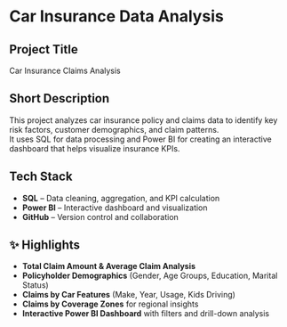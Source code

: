 # Car Insurance Data Analysis

##  Project Title
Car Insurance Claims Analysis

##  Short Description
This project analyzes car insurance policy and claims data to identify key risk factors, customer demographics, and claim patterns.  
It uses SQL for data processing and Power BI for creating an interactive dashboard that helps visualize insurance KPIs.

##  Tech Stack
- **SQL** – Data cleaning, aggregation, and KPI calculation  
- **Power BI** – Interactive dashboard and visualization  
- **GitHub** – Version control and collaboration  

## ✨ Highlights
- **Total Claim Amount & Average Claim Analysis**  
- **Policyholder Demographics** (Gender, Age Groups, Education, Marital Status)  
- **Claims by Car Features** (Make, Year, Usage, Kids Driving)  
- **Claims by Coverage Zones** for regional insights  
- **Interactive Power BI Dashboard** with filters and drill-down analysis  


